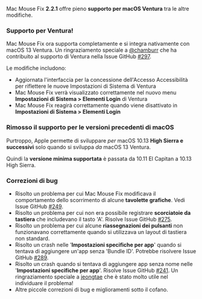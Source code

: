 Mac Mouse Fix **2.2.1** offre pieno **supporto per macOS Ventura** tra le altre modifiche.

### Supporto per Ventura!
Mac Mouse Fix ora supporta completamente e si integra nativamente con macOS 13 Ventura.
Un ringraziamento speciale a [@chamburr](https://github.com/chamburr) che ha contribuito al supporto di Ventura nella Issue GitHub [#297](https://github.com/noah-nuebling/mac-mouse-fix/issues/297).

Le modifiche includono:

- Aggiornata l'interfaccia per la concessione dell'Accesso Accessibilità per riflettere le nuove Impostazioni di Sistema di Ventura
- Mac Mouse Fix verrà visualizzato correttamente nel nuovo menu **Impostazioni di Sistema > Elementi Login** di Ventura
- Mac Mouse Fix reagirà correttamente quando viene disattivato in **Impostazioni di Sistema > Elementi Login**

### Rimosso il supporto per le versioni precedenti di macOS

Purtroppo, Apple permette di sviluppare _per_ macOS 10.13 **High Sierra e successivi** solo quando si sviluppa _da_ macOS 13 Ventura.

Quindi la **versione minima supportata** è passata da 10.11 El Capitan a 10.13 High Sierra.

### Correzioni di bug

- Risolto un problema per cui Mac Mouse Fix modificava il comportamento dello scorrimento di alcune **tavolette grafiche**. Vedi Issue GitHub [#249](https://github.com/noah-nuebling/mac-mouse-fix/issues/249).
- Risolto un problema per cui non era possibile registrare **scorciatoie da tastiera** che includevano il tasto 'A'. Risolve Issue GitHub [#275](https://github.com/noah-nuebling/mac-mouse-fix/issues/275).
- Risolto un problema per cui alcune **riassegnazioni dei pulsanti** non funzionavano correttamente quando si utilizzava un layout di tastiera non standard.
- Risolto un crash nelle '**Impostazioni specifiche per app**' quando si tentava di aggiungere un'app senza 'Bundle ID'. Potrebbe risolvere Issue GitHub [#289](https://github.com/noah-nuebling/mac-mouse-fix/issues/289).
- Risolto un crash quando si tentava di aggiungere app senza nome nelle '**Impostazioni specifiche per app**'. Risolve Issue GitHub [#241](https://github.com/noah-nuebling/mac-mouse-fix/issues/241). Un ringraziamento speciale a [jeongtae](https://github.com/jeongtae) che è stato molto utile nel individuare il problema!
- Altre piccole correzioni di bug e miglioramenti sotto il cofano.